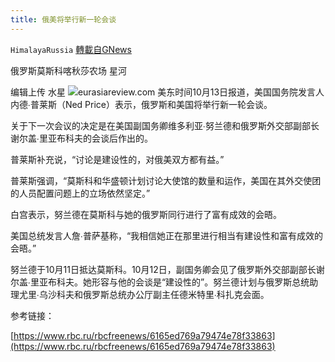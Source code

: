 ```yaml
---
title: 俄美将举行新一轮会谈
---
```

`HimalayaRussia` [轉載自GNews](https://gnews.org/zh-hans/1591675/)

俄罗斯莫斯科喀秋莎农场 星河

编辑上传 水星
![](https://assets.gnews.org/wp-content/uploads/2021/10/R-1.jpg)eurasiareview.com
美东时间10月13日报道，美国国务院发言人内德∙普莱斯（Ned Price）表示，俄罗斯和美国将举行新一轮会谈。

关于下一次会议的决定是在美国副国务卿维多利亚∙努兰德和俄罗斯外交部副部长谢尔盖∙里亚布科夫的会谈后作出的。

普莱斯补充说，“讨论是建设性的，对俄美双方都有益。”

普莱斯强调，“莫斯科和华盛顿计划讨论大使馆的数量和运作，美国在其外交使团的人员配置问题上的立场依然坚定。”

白宫表示，努兰德在莫斯科与她的俄罗斯同行进行了富有成效的会晤。

美国总统发言人詹∙普萨基称，“我相信她正在那里进行相当有建设性和富有成效的会晤。”

努兰德于10月11日抵达莫斯科。10月12日，副国务卿会见了俄罗斯外交部副部长谢尔盖∙里亚布科夫。她形容与他的会谈是“建设性的”。努兰德计划与俄罗斯总统助理尤里∙乌沙科夫和俄罗斯总统办公厅副主任德米特里∙科扎克会面。

参考链接：

[https://www.rbc.ru/rbcfreenews/6165ed769a79474e78f33863](https://www.rbc.ru/rbcfreenews/6165ed769a79474e78f33863)
